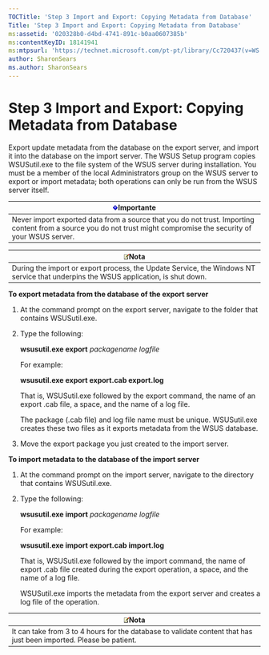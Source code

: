 ```yaml
---
TOCTitle: 'Step 3 Import and Export: Copying Metadata from Database'
Title: 'Step 3 Import and Export: Copying Metadata from Database'
ms:assetid: '020328b0-d4bd-4741-891c-b0aa0607385b'
ms:contentKeyID: 18141941
ms:mtpsurl: 'https://technet.microsoft.com/pt-pt/library/Cc720437(v=WS.10)'
author: SharonSears
ms.author: SharonSears
---
```


Step 3 Import and Export: Copying Metadata from Database
========================================================

Export update metadata from the database on the export server, and import it into the database on the import server. The WSUS Setup program copies WSUSutil.exe to the file system of the WSUS server during installation. You must be a member of the local Administrators group on the WSUS server to export or import metadata; both operations can only be run from the WSUS server itself.

| ![](/security-updates/images/Cc720437.Important(WS.10).gif)Importante                                                                                    |
|---------------------------------------------------------------------------------------------------------------------------------------------------------------------|
| Never import exported data from a source that you do not trust. Importing content from a source you do not trust might compromise the security of your WSUS server. |

| ![](/security-updates/images/Cc720437.note(WS.10).gif)Nota                                                              |
|------------------------------------------------------------------------------------------------------------------------------------|
| During the import or export process, the Update Service, the Windows NT service that underpins the WSUS application, is shut down. |

**To export metadata from the database of the export server**
1.  At the command prompt on the export server, navigate to the folder that contains WSUSutil.exe.

2.  Type the following:

    **wsusutil.exe export** *packagename logfile*

    For example:

    **wsusutil.exe export export.cab export.log**

    That is, WSUSutil.exe followed by the export command, the name of an export .cab file, a space, and the name of a log file.

    The package (.cab file) and log file name must be unique. WSUSutil.exe creates these two files as it exports metadata from the WSUS database.

3.  Move the export package you just created to the import server.

**To import metadata to the database of the import server**
1.  At the command prompt on the import server, navigate to the directory that contains WSUSutil.exe.

2.  Type the following:

    **wsusutil.exe import** *packagename logfile*

    For example:

    **wsusutil.exe import export.cab import.log**

    That is, WSUSutil.exe followed by the import command, the name of export .cab file created during the export operation, a space, and the name of a log file.

    WSUSutil.exe imports the metadata from the export server and creates a log file of the operation.

| ![](/security-updates/images/Cc720437.note(WS.10).gif)Nota                                              |
|--------------------------------------------------------------------------------------------------------------------|
| It can take from 3 to 4 hours for the database to validate content that has just been imported. Please be patient. |
